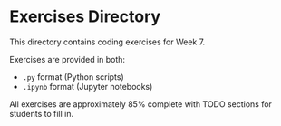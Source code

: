 # Exercises Directory

This directory contains coding exercises for Week 7.

Exercises are provided in both:
- `.py` format (Python scripts)
- `.ipynb` format (Jupyter notebooks)

All exercises are approximately 85% complete with TODO sections for students to fill in.
